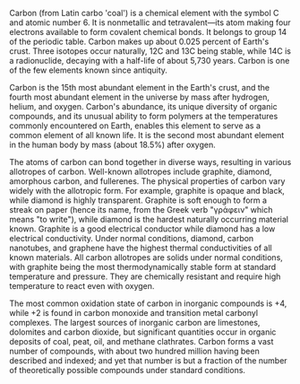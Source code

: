 ﻿Carbon (from Latin carbo 'coal') is a chemical element with the symbol C and atomic number 6. It is nonmetallic and tetravalent—its atom making four electrons available to form covalent chemical bonds. It belongs to group 14 of the periodic table. Carbon makes up about 0.025 percent of Earth's crust. Three isotopes occur naturally, 12C and 13C being stable, while 14C is a radionuclide, decaying with a half-life of about 5,730 years. Carbon is one of the few elements known since antiquity.

Carbon is the 15th most abundant element in the Earth's crust, and the fourth most abundant element in the universe by mass after hydrogen, helium, and oxygen. Carbon's abundance, its unique diversity of organic compounds, and its unusual ability to form polymers at the temperatures commonly encountered on Earth, enables this element to serve as a common element of all known life. It is the second most abundant element in the human body by mass (about 18.5%) after oxygen.

The atoms of carbon can bond together in diverse ways, resulting in various allotropes of carbon. Well-known allotropes include graphite, diamond, amorphous carbon, and fullerenes. The physical properties of carbon vary widely with the allotropic form. For example, graphite is opaque and black, while diamond is highly transparent. Graphite is soft enough to form a streak on paper (hence its name, from the Greek verb "γράφειν" which means "to write"), while diamond is the hardest naturally occurring material known. Graphite is a good electrical conductor while diamond has a low electrical conductivity. Under normal conditions, diamond, carbon nanotubes, and graphene have the highest thermal conductivities of all known materials. All carbon allotropes are solids under normal conditions, with graphite being the most thermodynamically stable form at standard temperature and pressure. They are chemically resistant and require high temperature to react even with oxygen.

The most common oxidation state of carbon in inorganic compounds is +4, while +2 is found in carbon monoxide and transition metal carbonyl complexes. The largest sources of inorganic carbon are limestones, dolomites and carbon dioxide, but significant quantities occur in organic deposits of coal, peat, oil, and methane clathrates. Carbon forms a vast number of compounds, with about two hundred million having been described and indexed; and yet that number is but a fraction of the number of theoretically possible compounds under standard conditions.
